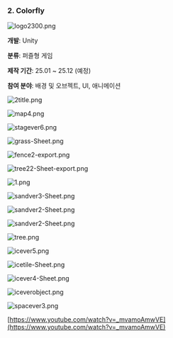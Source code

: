 <h3>2. Colorfly</h3>


![logo2300.png](/images/portfolio/logo2300.png)

**개발**: Unity

**분류**: 퍼즐형 게임

**제작 기간**: 25.01 ~ 25.12 (예정)

**참여 분야**: 배경 및 오브젝트, UI, 애니메이션

![2title.png](/images/portfolio/2title.png)

![map4.png](/images/portfolio/map4.png)

![stagever6.png](/images/portfolio/stagever6.png)

![grass-Sheet.png](/images/portfolio/grass-Sheet.png)

![fence2-export.png](/images/portfolio/fence2-export.png)

![tree22-Sheet-export.png](/images/portfolio/tree22-Sheet-export.png)

![1.png](/images/portfolio/1.png)

![sandver3-Sheet.png](/images/portfolio/sandver3-Sheet.png)

![sandver2-Sheet.png](/images/portfolio/sandver2-Sheet.png)

![sandver2-Sheet.png](/images/portfolio/sandver2-Sheet%201.png)

![tree.png](/images/portfolio/tree.png)

![icever5.png](/images/portfolio/icever5.png)

![icetile-Sheet.png](/images/portfolio/icetile-Sheet.png)

![icever4-Sheet.png](/images/portfolio/icever4-Sheet.png)

![iceverobject.png](/images/portfolio/iceverobject.png)

![spacever3.png](/images/portfolio/spacever3.png)

[https://www.youtube.com/watch?v=_mvamoAmwVE](https://www.youtube.com/watch?v=_mvamoAmwVE)
